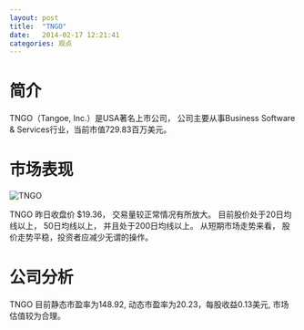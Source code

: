 ```yaml
---
layout: post
title:  "TNGO"
date:   2014-02-17 12:21:41
categories: 观点
---
```


# 简介
TNGO（Tangoe, Inc.）是USA著名上市公司，
公司主要从事Business Software & Services行业，当前市值729.83百万美元。

# 市场表现

![TNGO](http://finviz.com/chart.ashx?t=TNGO&ty=c&ta=1&p=d&s=l)

TNGO 昨日收盘价 $19.36，
交易量较正常情况有所放大。
目前股价处于20日均线以上，
50日均线以上，
并且处于200日均线以上。
从短期市场走势来看，
股价走势平稳，投资者应减少无谓的操作。

# 公司分析
TNGO 目前静态市盈率为148.92, 动态市盈率为20.23，每股收益0.13美元,
市场估值较为合理。
